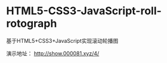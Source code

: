 # HTML5-CSS3-JavaScript-roll-rotograph
基于HTML5+CSS3+JavaScript实现滚动轮播图

演示地址：
http://show.000081.xyz/4/
